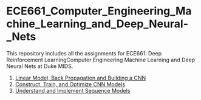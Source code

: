 # ECE661_Computer_Engineering_Machine_Learning_and_Deep_Neural-_Nets
This repository includes all the assignments for ECE661: Deep Reinforcement LearningComputer Engineering Machine Learning and Deep Neural Nets at Duke MIDS.

1. [Linear Model, Back Propagation and Building a CNN](https://github.com/YZhu0225/ECE661_Machine_Learning_and_Deep_Neural_Nets/tree/main/HW1_Linear%20Model%2C%20Back%20Propagation%20and%20Building%20a%20CNN)
2. [Construct, Train, and Optimize CNN Models](https://github.com/YZhu0225/ECE661_Machine_Learning_and_Deep_Neural_Nets/tree/main/HW2_Construct%2C%20Train%2C%20and%20Optimize%20CNN%20Models)
3. [Understand and Implement Sequence Models](https://github.com/YZhu0225/ECE661_Machine_Learning_and_Deep_Neural_Nets/tree/main/HW3_Understand%20and%20Implement%20Sequence%20Models)
